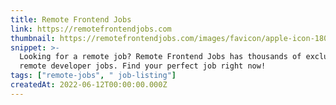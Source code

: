 ```yaml
---
title: Remote Frontend Jobs
link: https://remotefrontendjobs.com
thumbnail: https://remotefrontendjobs.com/images/favicon/apple-icon-180x180.png
snippet: >-
  Looking for a remote job? Remote Frontend Jobs has thousands of exclusively
  remote developer jobs. Find your perfect job right now!
tags: ["remote-jobs", " job-listing"]
createdAt: 2022-06-12T00:00:00.000Z
---
```

